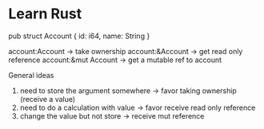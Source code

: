 Learn Rust
===================

pub struct Account {
    id: i64,
    name: String
}

account:Account -> take ownership
account:&Account -> get read only reference
account:&mut Account -> get a mutable ref to account


General ideas
1) need to store the argument somewhere -> favor taking ownership (receive a value)
2) need to do a calculation with value -> favor receive read only reference
3) change the value but not store -> receive mut reference